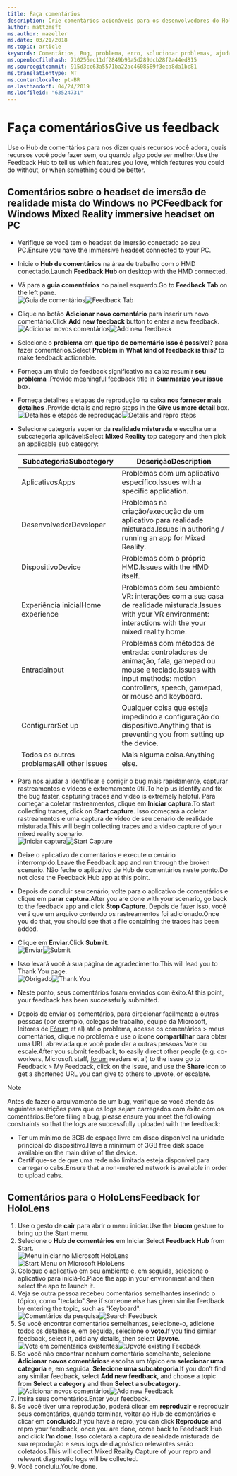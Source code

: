 ```yaml
---
title: Faça comentários
description: Crie comentários acionáveis para os desenvolvedores do HoloLens e do Windows Mixed Reality usando o Hub de comentários.
author: mattzmsft
ms.author: mazeller
ms.date: 03/21/2018
ms.topic: article
keywords: Comentários, Bug, problema, erro, solucionar problemas, ajuda
ms.openlocfilehash: 710256ec11df2849b93a5d289dcb28f2a44ed815
ms.sourcegitcommit: 915d3cc63a5571ba22ac4608589f3eca8da1bc81
ms.translationtype: MT
ms.contentlocale: pt-BR
ms.lasthandoff: 04/24/2019
ms.locfileid: "63524731"
---
```

# <a name="give-us-feedback"></a><span data-ttu-id="f8039-104">Faça comentários</span><span class="sxs-lookup"><span data-stu-id="f8039-104">Give us feedback</span></span>

<span data-ttu-id="f8039-105">Use o Hub de comentários para nos dizer quais recursos você adora, quais recursos você pode fazer sem, ou quando algo pode ser melhor.</span><span class="sxs-lookup"><span data-stu-id="f8039-105">Use the Feedback Hub to tell us which features you love, which features you could do without, or when something could be better.</span></span>

## <a name="feedback-for-windows-mixed-reality-immersive-headset-on-pc"></a><span data-ttu-id="f8039-106">Comentários sobre o headset de imersão de realidade mista do Windows no PC</span><span class="sxs-lookup"><span data-stu-id="f8039-106">Feedback for Windows Mixed Reality immersive headset on PC</span></span>

* <span data-ttu-id="f8039-107">Verifique se você tem o headset de imersão conectado ao seu PC.</span><span class="sxs-lookup"><span data-stu-id="f8039-107">Ensure you have the immersive headset connected to your PC.</span></span>
* <span data-ttu-id="f8039-108">Inicie o **Hub de comentários** na área de trabalho com o HMD conectado.</span><span class="sxs-lookup"><span data-stu-id="f8039-108">Launch **Feedback Hub** on desktop with the HMD connected.</span></span>
* <span data-ttu-id="f8039-109">Vá para a **guia comentários** no painel esquerdo.</span><span class="sxs-lookup"><span data-stu-id="f8039-109">Go to **Feedback Tab** on the left pane.</span></span> <br>
  <span data-ttu-id="f8039-110">![Guia de comentários](images/feedback1-600px.png)</span><span class="sxs-lookup"><span data-stu-id="f8039-110">![Feedback Tab](images/feedback1-600px.png)</span></span>
* <span data-ttu-id="f8039-111">Clique no botão **Adicionar novo comentário** para inserir um novo comentário.</span><span class="sxs-lookup"><span data-stu-id="f8039-111">Click **Add new feedback** button to enter a new feedback.</span></span><br>
  <span data-ttu-id="f8039-112">![Adicionar novos comentários](images/feedback2-600px.png)</span><span class="sxs-lookup"><span data-stu-id="f8039-112">![Add new feedback](images/feedback2-600px.png)</span></span>
* <span data-ttu-id="f8039-113">Selecione o **problema** em **que tipo de comentário isso é possível?** para fazer comentários.</span><span class="sxs-lookup"><span data-stu-id="f8039-113">Select **Problem** in **What kind of feedback is this?** to make feedback actionable.</span></span>
* <span data-ttu-id="f8039-114">Forneça um título de feedback significativo na caixa resumir **seu problema** .</span><span class="sxs-lookup"><span data-stu-id="f8039-114">Provide meaningful feedback title in **Summarize your issue** box.</span></span>
* <span data-ttu-id="f8039-115">Forneça detalhes e etapas de reprodução na caixa **nos fornecer mais detalhes** .</span><span class="sxs-lookup"><span data-stu-id="f8039-115">Provide details and repro steps in the **Give us more detail** box.</span></span><br>
  <span data-ttu-id="f8039-116">![Detalhes e etapas de reprodução](images/feedback3-600px.png)</span><span class="sxs-lookup"><span data-stu-id="f8039-116">![Details and repro steps](images/feedback3-600px.png)</span></span>
* <span data-ttu-id="f8039-117">Selecione categoria superior da **realidade misturada** e escolha uma subcategoria aplicável:</span><span class="sxs-lookup"><span data-stu-id="f8039-117">Select **Mixed Reality** top category and then pick an applicable sub category:</span></span>

  |  <span data-ttu-id="f8039-118">Subcategoria</span><span class="sxs-lookup"><span data-stu-id="f8039-118">Subcategory</span></span>  |  <span data-ttu-id="f8039-119">Descrição</span><span class="sxs-lookup"><span data-stu-id="f8039-119">Description</span></span> | 
  |----------|----------|
  |  <span data-ttu-id="f8039-120">Aplicativos</span><span class="sxs-lookup"><span data-stu-id="f8039-120">Apps</span></span>  |  <span data-ttu-id="f8039-121">Problemas com um aplicativo específico.</span><span class="sxs-lookup"><span data-stu-id="f8039-121">Issues with a specific application.</span></span> | 
  |  <span data-ttu-id="f8039-122">Desenvolvedor</span><span class="sxs-lookup"><span data-stu-id="f8039-122">Developer</span></span>  |  <span data-ttu-id="f8039-123">Problemas na criação/execução de um aplicativo para realidade misturada.</span><span class="sxs-lookup"><span data-stu-id="f8039-123">Issues in authoring / running an app for Mixed Reality.</span></span> | 
  |  <span data-ttu-id="f8039-124">Dispositivo</span><span class="sxs-lookup"><span data-stu-id="f8039-124">Device</span></span>  |  <span data-ttu-id="f8039-125">Problemas com o próprio HMD.</span><span class="sxs-lookup"><span data-stu-id="f8039-125">Issues with the HMD itself.</span></span> | 
  |  <span data-ttu-id="f8039-126">Experiência inicial</span><span class="sxs-lookup"><span data-stu-id="f8039-126">Home experience</span></span>  |  <span data-ttu-id="f8039-127">Problemas com seu ambiente VR: interações com a sua casa de realidade misturada.</span><span class="sxs-lookup"><span data-stu-id="f8039-127">Issues with your VR environment: interactions with the your mixed reality home.</span></span> | 
  |  <span data-ttu-id="f8039-128">Entrada</span><span class="sxs-lookup"><span data-stu-id="f8039-128">Input</span></span>  |  <span data-ttu-id="f8039-129">Problemas com métodos de entrada: controladores de animação, fala, gamepad ou mouse e teclado.</span><span class="sxs-lookup"><span data-stu-id="f8039-129">Issues with input methods: motion controllers, speech, gamepad, or mouse and keyboard.</span></span> | 
  |  <span data-ttu-id="f8039-130">Configurar</span><span class="sxs-lookup"><span data-stu-id="f8039-130">Set up</span></span>  |  <span data-ttu-id="f8039-131">Qualquer coisa que esteja impedindo a configuração do dispositivo.</span><span class="sxs-lookup"><span data-stu-id="f8039-131">Anything that is preventing you from setting up the device.</span></span> | 
  |  <span data-ttu-id="f8039-132">Todos os outros problemas</span><span class="sxs-lookup"><span data-stu-id="f8039-132">All other issues</span></span>  |  <span data-ttu-id="f8039-133">Mais alguma coisa.</span><span class="sxs-lookup"><span data-stu-id="f8039-133">Anything else.</span></span> |
  
* <span data-ttu-id="f8039-134">Para nos ajudar a identificar e corrigir o bug mais rapidamente, capturar rastreamentos e vídeos é extremamente útil.</span><span class="sxs-lookup"><span data-stu-id="f8039-134">To help us identify and fix the bug faster, capturing traces and video is extremely helpful.</span></span> <span data-ttu-id="f8039-135">Para começar a coletar rastreamentos, clique em **Iniciar captura**.</span><span class="sxs-lookup"><span data-stu-id="f8039-135">To start collecting traces, click on **Start capture**.</span></span> <span data-ttu-id="f8039-136">Isso começará a coletar rastreamentos e uma captura de vídeo de seu cenário de realidade misturada.</span><span class="sxs-lookup"><span data-stu-id="f8039-136">This will begin collecting traces and a video capture of your mixed reality scenario.</span></span><br>
  <span data-ttu-id="f8039-137">![Iniciar captura](images/feedback4-600px.png)</span><span class="sxs-lookup"><span data-stu-id="f8039-137">![Start Capture](images/feedback4-600px.png)</span></span>
* <span data-ttu-id="f8039-138">Deixe o aplicativo de comentários e execute o cenário interrompido.</span><span class="sxs-lookup"><span data-stu-id="f8039-138">Leave the Feedback app and run through the broken scenario.</span></span> <span data-ttu-id="f8039-139">Não feche o aplicativo de Hub de comentários neste ponto.</span><span class="sxs-lookup"><span data-stu-id="f8039-139">Do not close the Feedback Hub app at this point.</span></span>
* <span data-ttu-id="f8039-140">Depois de concluir seu cenário, volte para o aplicativo de comentários e clique em **parar captura**.</span><span class="sxs-lookup"><span data-stu-id="f8039-140">After you are done with your scenario, go back to the feedback app and click **Stop Capture**.</span></span> <span data-ttu-id="f8039-141">Depois de fazer isso, você verá que um arquivo contendo os rastreamentos foi adicionado.</span><span class="sxs-lookup"><span data-stu-id="f8039-141">Once you do that, you should see that a file containing the traces has been added.</span></span>
* <span data-ttu-id="f8039-142">Clique em **Enviar**.</span><span class="sxs-lookup"><span data-stu-id="f8039-142">Click **Submit**.</span></span><br>
  <span data-ttu-id="f8039-143">![Enviar](images/feedback5-600px.png)</span><span class="sxs-lookup"><span data-stu-id="f8039-143">![Submit](images/feedback5-600px.png)</span></span>
* <span data-ttu-id="f8039-144">Isso levará você à sua página de agradecimento.</span><span class="sxs-lookup"><span data-stu-id="f8039-144">This will lead you to Thank You page.</span></span><br>
  <span data-ttu-id="f8039-145">![Obrigado](images/feedback6-600px.png)</span><span class="sxs-lookup"><span data-stu-id="f8039-145">![Thank You](images/feedback6-600px.png)</span></span>
* <span data-ttu-id="f8039-146">Neste ponto, seus comentários foram enviados com êxito.</span><span class="sxs-lookup"><span data-stu-id="f8039-146">At this point, your feedback has been successfully submitted.</span></span>
* <span data-ttu-id="f8039-147">Depois de enviar os comentários, para direcionar facilmente a outras pessoas (por exemplo, colegas de trabalho, equipe da Microsoft, leitores de [Fórum](https://forums.hololens.com/) et al) até o problema, acesse os comentários > meus comentários, clique no problema e use o ícone **compartilhar** para obter uma URL abreviada que você pode dar a outras pessoas Vote ou escale.</span><span class="sxs-lookup"><span data-stu-id="f8039-147">After you submit feedback, to easily direct other people (e.g. co-workers, Microsoft staff, [forum](https://forums.hololens.com/) readers et al) to the issue go to Feedback > My Feedback, click on the issue, and use the **Share** icon to get a shortened URL you can give to others to upvote, or escalate.</span></span>

>[!NOTE]
><span data-ttu-id="f8039-148">Antes de fazer o arquivamento de um bug, verifique se você atende às seguintes restrições para que os logs sejam carregados com êxito com os comentários:</span><span class="sxs-lookup"><span data-stu-id="f8039-148">Before filing a bug, please ensure you meet the following constraints so that the logs are successfully uploaded with the feedback:</span></span>
> - <span data-ttu-id="f8039-149">Ter um mínimo de 3GB de espaço livre em disco disponível na unidade principal do dispositivo.</span><span class="sxs-lookup"><span data-stu-id="f8039-149">Have a minimum of 3GB free disk space available on the main drive of the device.</span></span>
> - <span data-ttu-id="f8039-150">Certifique-se de que uma rede não limitada esteja disponível para carregar o cabs.</span><span class="sxs-lookup"><span data-stu-id="f8039-150">Ensure that a non-metered network is available in order to upload cabs.</span></span>

## <a name="feedback-for-hololens"></a><span data-ttu-id="f8039-151">Comentários para o HoloLens</span><span class="sxs-lookup"><span data-stu-id="f8039-151">Feedback for HoloLens</span></span>

1. <span data-ttu-id="f8039-152">Use o gesto de **cair** para abrir o menu iniciar.</span><span class="sxs-lookup"><span data-stu-id="f8039-152">Use the **bloom** gesture to bring up the Start menu.</span></span>
2. <span data-ttu-id="f8039-153">Selecione o **Hub de comentários** em Iniciar.</span><span class="sxs-lookup"><span data-stu-id="f8039-153">Select **Feedback Hub** from Start.</span></span><br>
  <span data-ttu-id="f8039-154">![Menu iniciar no Microsoft HoloLens](images/startmenu.jpg)</span><span class="sxs-lookup"><span data-stu-id="f8039-154">![Start Menu on Microsoft HoloLens](images/startmenu.jpg)</span></span>
3. <span data-ttu-id="f8039-155">Coloque o aplicativo em seu ambiente e, em seguida, selecione o aplicativo para iniciá-lo.</span><span class="sxs-lookup"><span data-stu-id="f8039-155">Place the app in your environment and then select the app to launch it.</span></span>
4. <span data-ttu-id="f8039-156">Veja se outra pessoa recebeu comentários semelhantes inserindo o tópico, como "teclado".</span><span class="sxs-lookup"><span data-stu-id="f8039-156">See if someone else has given similar feedback by entering the topic, such as "Keyboard".</span></span><br>
  <span data-ttu-id="f8039-157">![Comentários da pesquisa](images/searchfeedback-500px.jpg)</span><span class="sxs-lookup"><span data-stu-id="f8039-157">![Search Feedback](images/searchfeedback-500px.jpg)</span></span>
5. <span data-ttu-id="f8039-158">Se você encontrar comentários semelhantes, selecione-o, adicione todos os detalhes e, em seguida, selecione o **voto**.</span><span class="sxs-lookup"><span data-stu-id="f8039-158">If you find similar feedback, select it, add any details, then select **Upvote**.</span></span><br>
  <span data-ttu-id="f8039-159">![Vote em comentários existentes](images/upvotefeedback-500px.jpg)</span><span class="sxs-lookup"><span data-stu-id="f8039-159">![Upvote existing Feedback](images/upvotefeedback-500px.jpg)</span></span>
6. <span data-ttu-id="f8039-160">Se você não encontrar nenhum comentário semelhante, selecione **Adicionar novos comentários**e escolha um tópico em **selecionar uma categoria** e, em seguida, **Selecione uma subcategoria**.</span><span class="sxs-lookup"><span data-stu-id="f8039-160">If you don’t find any similar feedback, select **Add new feedback**, and choose a topic from **Select a category** and then **Select a subcategory**.</span></span><br>
  <span data-ttu-id="f8039-161">![Adicionar novos comentários](images/addnewfeedback-500px.jpg)</span><span class="sxs-lookup"><span data-stu-id="f8039-161">![Add new Feedback](images/addnewfeedback-500px.jpg)</span></span>
7. <span data-ttu-id="f8039-162">Insira seus comentários.</span><span class="sxs-lookup"><span data-stu-id="f8039-162">Enter your feedback.</span></span>
8. <span data-ttu-id="f8039-163">Se você tiver uma reprodução, poderá clicar em **reproduzir** e reproduzir seus comentários, quando terminar, voltar ao Hub de comentários e clicar em **concluído**.</span><span class="sxs-lookup"><span data-stu-id="f8039-163">If you have a repro, you can click **Reproduce** and repro your feedback, once you are done, come back to Feedback Hub and click **I’m done**.</span></span> <span data-ttu-id="f8039-164">Isso coletará a captura de realidade misturada de sua reprodução e seus logs de diagnóstico relevantes serão coletados.</span><span class="sxs-lookup"><span data-stu-id="f8039-164">This will collect Mixed Reality Capture of your repro and relevant diagnostic logs will be collected.</span></span>
9. <span data-ttu-id="f8039-165">Você concluiu.</span><span class="sxs-lookup"><span data-stu-id="f8039-165">You’re done.</span></span>
